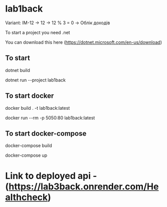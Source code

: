 # lab1back

Variant: IM-12 -> 12 -> 12 % 3 = 0 -> Облік доходів

To start a project you need .net

You can download this here (https://dotnet.microsoft.com/en-us/download)

## To start

dotnet build

dotnet run --project lab1back

## To start docker

docker build . -t lab1back:latest

docker run --rm -p 5050:80  lab1back:latest

## To start docker-compose

docker-compose build

docker-compose up 

# Link to deployed api - (https://lab3back.onrender.com/Healthcheck)

